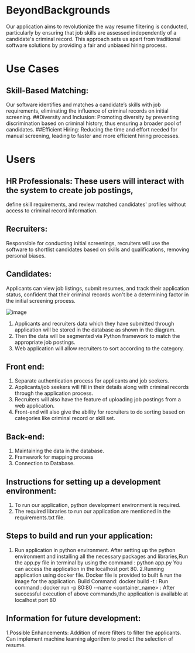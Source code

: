 # BeyondBackgrounds
Our application aims to revolutionize the way resume filtering is conducted,  particularly by ensuring that job skills are assessed independently of a candidate's  criminal record. This approach sets us apart from traditional software solutions by  providing a fair and unbiased hiring process.

# Use Cases
## Skill-Based Matching: 
Our software identifies and matches a candidate’s skills 
with job requirements, eliminating the influence of criminal records on initial 
screening.
##Diversity and Inclusion: 
Promoting diversity by preventing discrimination based 
on criminal history, thus ensuring a broader pool of candidates.
##Efficient Hiring:
Reducing the time and effort needed for manual screening, leading 
to faster and more efficient hiring processes.
# Users
## HR Professionals: These users will interact with the system to create job postings, 
define skill requirements, and review matched candidates' profiles without access to 
criminal record information.
## Recruiters: 
Responsible for conducting initial screenings, recruiters will use the 
software to shortlist candidates based on skills and qualifications, removing personal 
biases.
## Candidates:
Applicants can view job listings, submit resumes, and track their 
application status, confident that their criminal records won't be a determining factor 
in the initial screening process.

![image](https://github.com/NavyaNelluri/BeyondBackgrounds/assets/123142678/0bb01c7b-35a2-488f-9bfe-a30fbbf64932)

1. Applicants and recruiters data which they have submitted through application 
will be stored in the database as shown in the diagram.
2. Then the data will be segmented via Python framework to match the 
appropriate job postings.
3. Web application will allow recruiters to sort according to the category.
## Front end:
1. Separate authentication process for applicants and job seekers.
2. Applicants/job seekers will fill in their details along with criminal records 
through the application process.
3. Recruiters will also have the feature of uploading job postings from a web
application.
4. Front-end will also give the ability for recruiters to do sorting based on 
categories like criminal record or skill set. 
## Back-end: 
1. Maintaining the data in the database.
2. Framework for mapping process
3. Connection to Database.

## Instructions for setting up a development environment:
1. To run our application, python development environment is required.
2. The required libraries to run our application are mentioned in the requirements.txt file.


## Steps to build and run your application:
1. Run application in python environment.
   After setting up the python environment and installing all the necessary packages and libraries,Run the app.py file in terminal by using the command : python app.py
   You can access the application in the localhost port 80.
2.Running application using docker file.
  Docker file is provided to built & run the image for the application.
  Build Command:  docker build -t <imagename>:<tag>
  Run command : docker run -p 80:80 --name <container_name> <imagename>:<tag>
  After successful execution of above commands,the application is available at localhost port 80


## Information for future development:
1.Possible Enhancements:
  Addition of more filters to filter the applicants.
  Can implement machine learning algorithm to predict the selection of resume.
